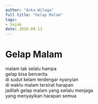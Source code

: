 ```yaml
---
author: "Aska Wilaga"
full title: "Gelap Malam"
tags:
- Sajak
date: 2016-09-13
---
```


# Gelap Malam

malam tak selalu hampa  
gelap bisa bercerita  
di sudut kelam terdengar nyanyian  
di waktu malam tersirat harapan  
jadilah gelap malam yang swlalu menjaga  
yang menyayikan harapan semua